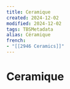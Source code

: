 ```yaml
---
title: Ceramique
created: 2024-12-02
modified: 2024-12-02
tags: TBSMetadata
alias: Céramique
french:
- "[[2946 Ceramics]]"
---
```

# Ceramique
